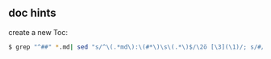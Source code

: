 ## doc hints

create a new Toc:

```sh
$ grep "^##" *.md| sed "s/^\(.*md\):\(#*\)\s\(.*\)$/\2ö [\3](\1)/; s/#/  /g;s/ö/-/;s/^    //" >> 01_Introduction.md
```

